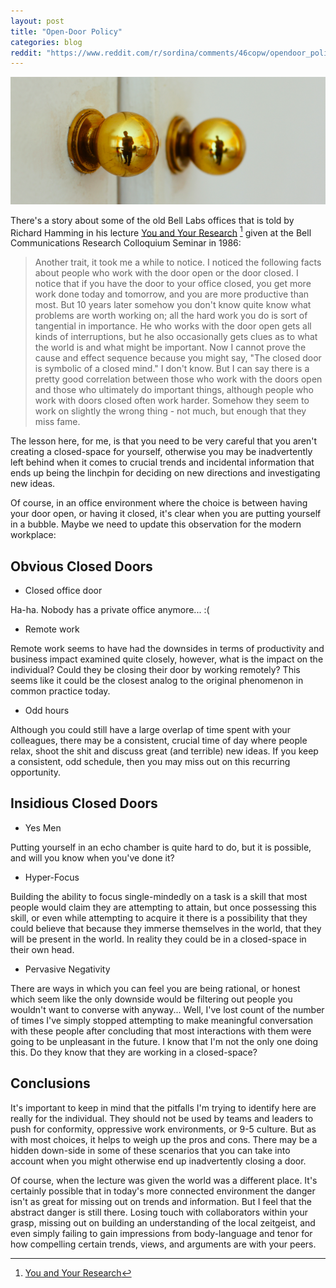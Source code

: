 ```yaml
---
layout: post
title: "Open-Door Policy"
categories: blog
reddit: "https://www.reddit.com/r/sordina/comments/46copw/opendoor_policy_bows_and_arrows/"
---
```


<img class="fit image"
     src="/images/open-door-policy/doorknobs.png"
     title="https://www.flickr.com/photos/hernanpc/9297447441/in/photolist-fazRcX-q4cBTQ-DSuehV-5UGXME-bCMdMw-e1QJxH-47nAmx-CUg8fS-xNTYFm-XxEy-8z5DWC-69bcgA-nj1UHG-9gEzcP-q5of53-dP3Amr-962hwY-iz7B-4nDdhq-asbefW-bKzeya-dHSqy3-zmdpDU-9PVSPo-2Nrxxr-drJP3F-drJQwB-drK3ho-drK36S-drK2YL-drK4GC-drK2FN-drJSQF-2Chib-oADECx-6uTVG9-qRp3gb-uRXSwX-dST8sR-oTDurt-5NazF8-4LMzDR-drJV16-drJW64-drJZrQ-4sKmid-drJRSe-drK2vu-77F1i2-bqJxJx" />

There's a story about some of the old Bell Labs offices that is told by
Richard Hamming in his lecture
[You and Your Research](http://www.cs.virginia.edu/~robins/YouAndYourResearch.html) [^1]
given at the Bell Communications Research Colloquium Seminar 
in 1986:

> Another trait, it took me a while to notice. I noticed the following facts
	about people who work with the door open or the door closed. I notice that if
	you have the door to your office closed, you get more work done today and
	tomorrow, and you are more productive than most. But 10 years later somehow you
	don't know quite know what problems are worth working on; all the hard work you
	do is sort of tangential in importance. He who works with the door open gets
	all kinds of interruptions, but he also occasionally gets clues as to what the
	world is and what might be important. Now I cannot prove the cause and effect
	sequence because you might say, "The closed door is symbolic of a closed mind."
	I don't know. But I can say there is a pretty good correlation between those
	who work with the doors open and those who ultimately do important things,
	although people who work with doors closed often work harder. Somehow they seem
	to work on slightly the wrong thing - not much, but enough that they miss fame.

<!--more-->

The lesson here, for me, is that you need to be very careful that you
aren't creating a closed-space for yourself, otherwise you may be inadvertently
left behind when it comes to crucial trends and incidental information
that ends up being the linchpin for deciding on new directions and
investigating new ideas.

Of course, in an office environment where the choice is between having your
door open, or having it closed, it's clear when you are putting yourself
in a bubble. Maybe we need to update this observation for the modern
workplace:

## Obvious Closed Doors

* Closed office door

Ha-ha. Nobody has a private office anymore... :(

* Remote work

Remote work seems to have had the downsides in terms of productivity
and business impact examined quite closely, however, what is the
impact on the individual? Could they be closing their door by
working remotely? This seems like it could be the closest analog to
the original phenomenon in common practice today.

* Odd hours

Although you could still have a large overlap of time spent with
your colleagues, there may be a consistent, crucial time of day where
people relax, shoot the shit and discuss great (and terrible) new
ideas. If you keep a consistent, odd schedule, then you may miss
out on this recurring opportunity.

## Insidious Closed Doors

* Yes Men

Putting yourself in an echo chamber is quite hard to do, but it is
possible, and will you know when you've done it?

* Hyper-Focus

Building the ability to focus single-mindedly on a task is a skill
that most people would claim they are attempting to attain, but
once possessing this skill, or even while attempting to acquire it
there is a possibility that they could believe that because they
immerse themselves in the world, that they will be present in the
world. In reality they could be in a closed-space in their own head.

* Pervasive Negativity

There are ways in which you can feel you are being rational, or honest which
seem like the only downside would be filtering out people you wouldn't want to
converse with anyway... Well, I've lost count of the number of times I've
simply stopped attempting to make meaningful conversation with these people
after concluding that most interactions with them were going to be unpleasant
in the future. I know that I'm not the only one doing this. Do they know that
they are working in a closed-space?

## Conclusions

It's important to keep in mind that the pitfalls I'm trying to identify
here are really for the individual. They should not be used by teams
and leaders to push for conformity, oppressive work environments, or
9-5 culture. But as with most choices, it helps to weigh up the pros
and cons. There may be a hidden down-side in some of these scenarios
that you can take into account when you might otherwise end up
inadvertently closing a door.

Of course, when the lecture was given the world was a different place.
It's certainly possible that in today's more connected environment
the danger isn't as great for missing out on trends and information.
But I feel that the abstract danger is still there.
Losing touch with collaborators within your grasp, missing out on
building an understanding of the local zeitgeist, and even simply
failing to gain impressions from body-language and tenor for how
compelling certain trends, views, and arguments are with your
peers.

[^1]: [You and Your Research](http://www.cs.virginia.edu/~robins/YouAndYourResearch.html)

